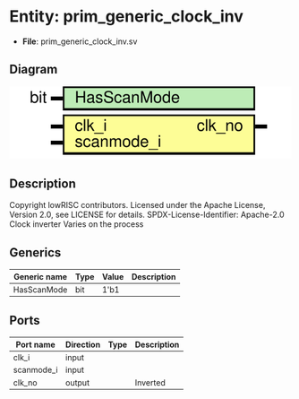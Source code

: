 # Entity: prim_generic_clock_inv

- **File**: prim_generic_clock_inv.sv
## Diagram

![Diagram](prim_generic_clock_inv.svg "Diagram")
## Description

Copyright lowRISC contributors.
 Licensed under the Apache License, Version 2.0, see LICENSE for details.
 SPDX-License-Identifier: Apache-2.0
 Clock inverter
   Varies on the process
 
## Generics

| Generic name | Type | Value | Description |
| ------------ | ---- | ----- | ----------- |
| HasScanMode  | bit  | 1'b1  |             |
## Ports

| Port name  | Direction | Type | Description |
| ---------- | --------- | ---- | ----------- |
| clk_i      | input     |      |             |
| scanmode_i | input     |      |             |
| clk_no     | output    |      | Inverted    |
